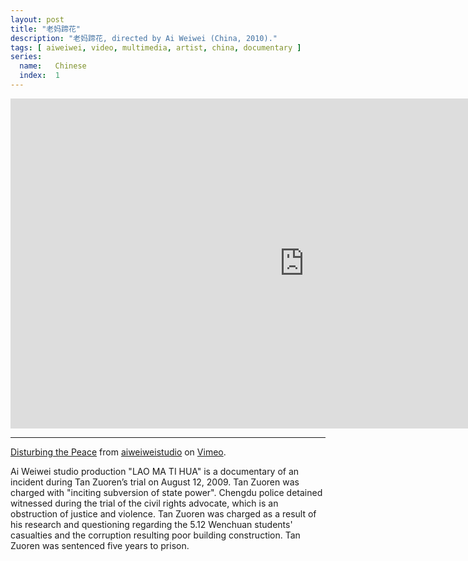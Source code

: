 ```yaml
---
layout: post
title: "老妈蹄花"
description: "老妈蹄花, directed by Ai Weiwei (China, 2010)."
tags: [ aiweiwei, video, multimedia, artist, china, documentary ]
series:
  name:   Chinese
  index:  1
---
```


&#x20;<iframe src="http://player.vimeo.com/video/42394199" width="940" height="528" frameborder="0"> </iframe>

- - -

[Disturbing the Peace](https://vimeo.com/weiweiweb/disturbing-the-piece) from [aiweiweistudio](https://vimeo.com/weiweiweb) on [Vimeo](http://vimeo.com).

Ai Weiwei studio production "LAO MA TI HUA" is a documentary of an incident during Tan Zuoren’s trial on August 12, 2009. Tan Zuoren was charged with "inciting subversion of state power". Chengdu police detained witnessed during the trial of the civil rights advocate, which is an obstruction of justice and violence. Tan Zuoren was charged as a result of his research and questioning regarding the 5.12 Wenchuan students' casualties and the corruption resulting poor building construction. Tan Zuoren was sentenced five years to prison.
